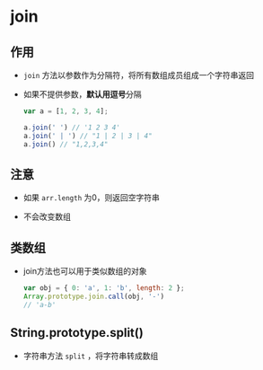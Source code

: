 # join

## 作用

  - `join` 方法以参数作为分隔符，将所有数组成员组成一个字符串返回

  - 如果不提供参数，**默认用逗号**分隔

    ```js
    var a = [1, 2, 3, 4];

    a.join(' ') // '1 2 3 4'
    a.join(' | ') // "1 | 2 | 3 | 4"
    a.join() // "1,2,3,4"
    ```

## 注意

  - 如果 `arr.length` 为0，则返回空字符串

  - 不会改变数组

## 类数组

  - join方法也可以用于类似数组的对象

    ```js
    var obj = { 0: 'a', 1: 'b', length: 2 };
    Array.prototype.join.call(obj, '-')
    // 'a-b'
    ```

## String.prototype.split()

  - 字符串方法 `split` ，将字符串转成数组
